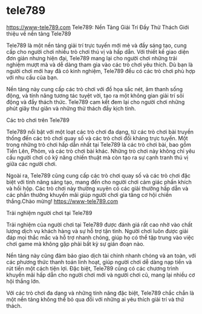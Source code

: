 # tele789
https://www-tele789.com 
Tele789: Nền Tảng Giải Trí Đầy Thử Thách
Giới thiệu về nền tảng Tele789

Tele789 là một nền tảng giải trí trực tuyến mới mẻ và đầy sáng tạo, cung cấp cho người chơi nhiều trò chơi thú vị và hấp dẫn. Với thiết kế giao diện đơn giản nhưng hiện đại, Tele789 mang lại cho người chơi những trải nghiệm mượt mà và dễ dàng tham gia vào các trò chơi yêu thích. Dù bạn là người chơi mới hay đã có kinh nghiệm, Tele789 đều có các trò chơi phù hợp với nhu cầu của bạn.

Nền tảng này cung cấp các trò chơi với đồ họa sắc nét, âm thanh sống động, và tính năng tương tác tuyệt vời, tạo ra một không gian giải trí sôi động và đầy thách thức. Tele789 cam kết đem lại cho người chơi những phút giây thư giãn và những thử thách đầy kịch tính.

Các trò chơi trên Tele789

Tele789 nổi bật với một loạt các trò chơi đa dạng, từ các trò chơi bài truyền thống đến các trò chơi quay số và các trò chơi đối kháng trực tuyến. Một trong những trò chơi hấp dẫn nhất tại Tele789 là các trò chơi bài, bao gồm Tiến Lên, Phỏm, và các trò chơi bài khác. Những trò chơi này không chỉ yêu cầu người chơi có kỹ năng chiến thuật mà còn tạo ra sự cạnh tranh thú vị giữa các người chơi. 

Ngoài ra, Tele789 cũng cung cấp các trò chơi quay số và các trò chơi đặc biệt với tính năng sáng tạo, mang đến cho người chơi cảm giác phấn khích và hồi hộp. Các trò chơi này thường xuyên có các giải thưởng hấp dẫn và các phần thưởng khuyến mãi giúp người chơi gia tăng cơ hội chiến thắng.Chào mừng! https://www-tele789.com

Trải nghiệm người chơi tại Tele789

Trải nghiệm của người chơi tại Tele789 được đánh giá rất cao nhờ vào chất lượng dịch vụ khách hàng và sự hỗ trợ tận tình. Người chơi luôn được giải đáp mọi thắc mắc và hỗ trợ nhanh chóng, giúp họ có thể tập trung vào việc chơi game mà không gặp phải bất kỳ sự gián đoạn nào.

Nền tảng này cũng đảm bảo giao dịch tài chính nhanh chóng và an toàn, với các phương thức thanh toán linh hoạt, giúp người chơi dễ dàng nạp tiền và rút tiền một cách tiện lợi. Đặc biệt, Tele789 cũng có các chương trình khuyến mãi hấp dẫn cho người chơi mới và người chơi cũ, mang lại nhiều cơ hội thắng lớn.

Với các trò chơi đa dạng và những tính năng đặc biệt, Tele789 chắc chắn là một nền tảng không thể bỏ qua đối với những ai yêu thích giải trí và thử thách.

